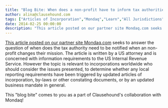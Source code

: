 ```yaml
---
title: "Blog Bite: When does a non-profit have to inform tax authorities about changes to its mission in articles of incorporation and by-laws?"
author: alina@clausehound.com
tags: ["Articles of Incorporation","Mondaq","Learn","All Jurisdictions"]
date: 2014-02-25 00:00:00
description: "This article posted on our partner site Mondaq.com seeks to answer the question of when does the tax authority need to be notified when an non-profit changes their mission. The article is written by..."
---
```


[This article posted on our partner site Mondaq.com](http://www.mondaq.com/unitedstates/x/294976/Corporate+Commercial+Law/Informing+Regulators+When+You+Alter+Your+Mission) seeks to answer the question of when does the tax authority need to be notified when an non-profit changes their mission. The article is written by a US attorney and is concerned with information requirements to the US Internal Revenue Service.  However the topic is relevant to incorporations worldwide who should consider the issues presented, to determine whether any local reporting requirements have been triggered by updated articles of incorporation, by-laws or other constating documents, or by an updated business mandate in general.

This "blog bite" comes to you as a part of Clausehound's collaboration with Mondaq!
